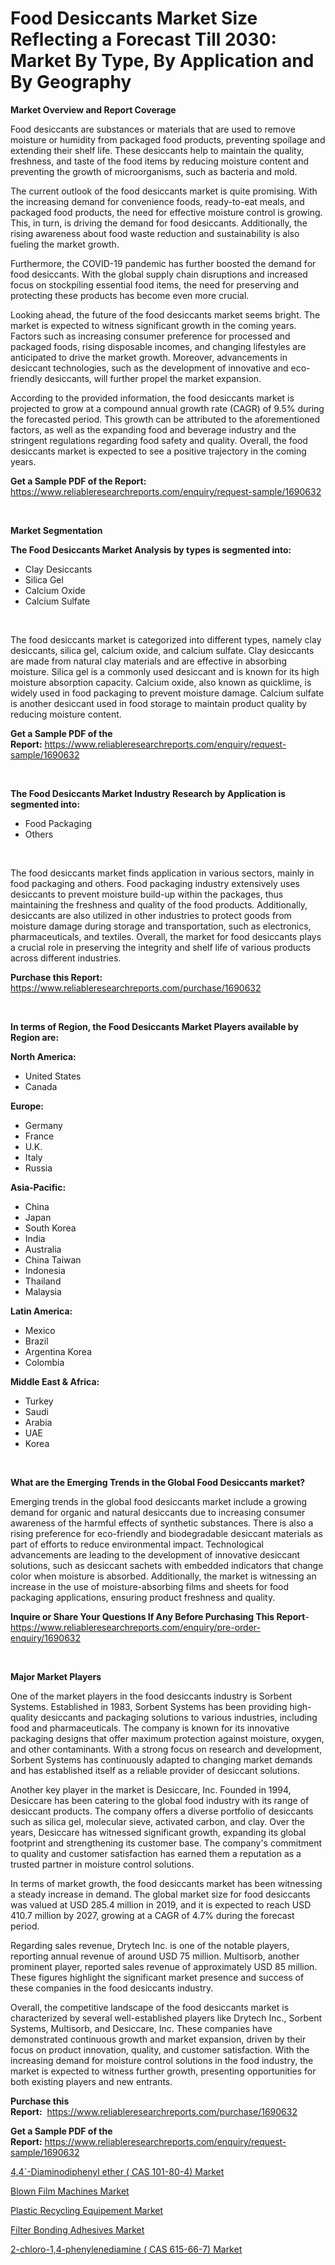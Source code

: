 <p><h1>Food Desiccants Market Size Reflecting a Forecast Till 2030: Market By Type, By Application and By Geography</h1></p><p><strong>Market Overview and Report Coverage</strong></p>
<p><p>Food desiccants are substances or materials that are used to remove moisture or humidity from packaged food products, preventing spoilage and extending their shelf life. These desiccants help to maintain the quality, freshness, and taste of the food items by reducing moisture content and preventing the growth of microorganisms, such as bacteria and mold.</p><p>The current outlook of the food desiccants market is quite promising. With the increasing demand for convenience foods, ready-to-eat meals, and packaged food products, the need for effective moisture control is growing. This, in turn, is driving the demand for food desiccants. Additionally, the rising awareness about food waste reduction and sustainability is also fueling the market growth.</p><p>Furthermore, the COVID-19 pandemic has further boosted the demand for food desiccants. With the global supply chain disruptions and increased focus on stockpiling essential food items, the need for preserving and protecting these products has become even more crucial.</p><p>Looking ahead, the future of the food desiccants market seems bright. The market is expected to witness significant growth in the coming years. Factors such as increasing consumer preference for processed and packaged foods, rising disposable incomes, and changing lifestyles are anticipated to drive the market growth. Moreover, advancements in desiccant technologies, such as the development of innovative and eco-friendly desiccants, will further propel the market expansion.</p><p>According to the provided information, the food desiccants market is projected to grow at a compound annual growth rate (CAGR) of 9.5% during the forecasted period. This growth can be attributed to the aforementioned factors, as well as the expanding food and beverage industry and the stringent regulations regarding food safety and quality. Overall, the food desiccants market is expected to see a positive trajectory in the coming years.</p></p>
<p><strong>Get a Sample PDF of the Report:</strong> <a href="https://www.reliableresearchreports.com/enquiry/request-sample/1690632">https://www.reliableresearchreports.com/enquiry/request-sample/1690632</a></p>
<p>&nbsp;</p>
<p><strong>Market Segmentation</strong></p>
<p><strong>The Food Desiccants Market Analysis by types is segmented into:</strong></p>
<p><ul><li>Clay Desiccants</li><li>Silica Gel</li><li>Calcium Oxide</li><li>Calcium Sulfate</li></ul></p>
<p>&nbsp;</p>
<p><p>The food desiccants market is categorized into different types, namely clay desiccants, silica gel, calcium oxide, and calcium sulfate. Clay desiccants are made from natural clay materials and are effective in absorbing moisture. Silica gel is a commonly used desiccant and is known for its high moisture absorption capacity. Calcium oxide, also known as quicklime, is widely used in food packaging to prevent moisture damage. Calcium sulfate is another desiccant used in food storage to maintain product quality by reducing moisture content.</p></p>
<p><strong>Get a Sample PDF of the Report:</strong>&nbsp;<a href="https://www.reliableresearchreports.com/enquiry/request-sample/1690632">https://www.reliableresearchreports.com/enquiry/request-sample/1690632</a></p>
<p>&nbsp;</p>
<p><strong>The Food Desiccants Market Industry Research by Application is segmented into:</strong></p>
<p><ul><li>Food Packaging</li><li>Others</li></ul></p>
<p>&nbsp;</p>
<p><p>The food desiccants market finds application in various sectors, mainly in food packaging and others. Food packaging industry extensively uses desiccants to prevent moisture build-up within the packages, thus maintaining the freshness and quality of the food products. Additionally, desiccants are also utilized in other industries to protect goods from moisture damage during storage and transportation, such as electronics, pharmaceuticals, and textiles. Overall, the market for food desiccants plays a crucial role in preserving the integrity and shelf life of various products across different industries.</p></p>
<p><strong>Purchase this Report:</strong>&nbsp; <a href="https://www.reliableresearchreports.com/purchase/1690632">https://www.reliableresearchreports.com/purchase/1690632</a></p>
<p>&nbsp;</p>
<p><strong>In terms of Region, the Food Desiccants Market Players available by Region are:</strong></p>
<p>
    <p> <strong> North America: </strong>
        <ul>
            <li>United States</li>
            <li>Canada</li>
        </ul>
        </p> 
    <p> <strong> Europe: </strong>
        <ul>
            <li>Germany</li>
            <li>France</li>
            <li>U.K.</li>
            <li>Italy</li>
            <li>Russia</li>
        </ul>
        </p> 
    <p> <strong> Asia-Pacific: </strong>
        <ul>
            <li>China</li>
            <li>Japan</li>
            <li>South Korea</li>
            <li>India</li>
            <li>Australia</li>
            <li>China Taiwan</li>
            <li>Indonesia</li>
            <li>Thailand</li>
            <li>Malaysia</li>
        </ul>
        </p> 
    <p> <strong> Latin America: </strong>
        <ul>
            <li>Mexico</li>
            <li>Brazil</li>
            <li>Argentina Korea</li>
            <li>Colombia</li>
        </ul>
        </p> 
    <p> <strong> Middle East & Africa: </strong>
        <ul>
            <li>Turkey</li>
            <li>Saudi</li>
            <li>Arabia</li>
            <li>UAE</li>
            <li>Korea</li>
        </ul>
    </p>
    </p>
<p>&nbsp;</p>
<p><strong>What are the Emerging Trends in the Global Food Desiccants market?</strong></p>
<p><p>Emerging trends in the global food desiccants market include a growing demand for organic and natural desiccants due to increasing consumer awareness of the harmful effects of synthetic substances. There is also a rising preference for eco-friendly and biodegradable desiccant materials as part of efforts to reduce environmental impact. Technological advancements are leading to the development of innovative desiccant solutions, such as desiccant sachets with embedded indicators that change color when moisture is absorbed. Additionally, the market is witnessing an increase in the use of moisture-absorbing films and sheets for food packaging applications, ensuring product freshness and quality.</p></p>
<p><strong>Inquire or Share Your Questions If Any Before Purchasing This Report</strong>- <a href="https://www.reliableresearchreports.com/enquiry/pre-order-enquiry/1690632">https://www.reliableresearchreports.com/enquiry/pre-order-enquiry/1690632</a></p>
<p>&nbsp;</p>
<p><strong>Major Market Players</strong></p>
<p><p>One of the market players in the food desiccants industry is Sorbent Systems. Established in 1983, Sorbent Systems has been providing high-quality desiccants and packaging solutions to various industries, including food and pharmaceuticals. The company is known for its innovative packaging designs that offer maximum protection against moisture, oxygen, and other contaminants. With a strong focus on research and development, Sorbent Systems has continuously adapted to changing market demands and has established itself as a reliable provider of desiccant solutions.</p><p>Another key player in the market is Desiccare, Inc. Founded in 1994, Desiccare has been catering to the global food industry with its range of desiccant products. The company offers a diverse portfolio of desiccants such as silica gel, molecular sieve, activated carbon, and clay. Over the years, Desiccare has witnessed significant growth, expanding its global footprint and strengthening its customer base. The company's commitment to quality and customer satisfaction has earned them a reputation as a trusted partner in moisture control solutions.</p><p>In terms of market growth, the food desiccants market has been witnessing a steady increase in demand. The global market size for food desiccants was valued at USD 285.4 million in 2019, and it is expected to reach USD 410.7 million by 2027, growing at a CAGR of 4.7% during the forecast period.</p><p>Regarding sales revenue, Drytech Inc. is one of the notable players, reporting annual revenue of around USD 75 million. Multisorb, another prominent player, reported sales revenue of approximately USD 85 million. These figures highlight the significant market presence and success of these companies in the food desiccants industry.</p><p>Overall, the competitive landscape of the food desiccants market is characterized by several well-established players like Drytech Inc., Sorbent Systems, Multisorb, and Desiccare, Inc. These companies have demonstrated continuous growth and market expansion, driven by their focus on product innovation, quality, and customer satisfaction. With the increasing demand for moisture control solutions in the food industry, the market is expected to witness further growth, presenting opportunities for both existing players and new entrants.</p></p>
<p><strong>Purchase this Report:</strong>&nbsp;&nbsp;<a href="https://www.reliableresearchreports.com/purchase/1690632">https://www.reliableresearchreports.com/purchase/1690632</a></p>
<p></p>
<p><strong>Get a Sample PDF of the Report:</strong>&nbsp;<a href="https://www.reliableresearchreports.com/enquiry/request-sample/1690632">https://www.reliableresearchreports.com/enquiry/request-sample/1690632</a></p>
<p><p><a href="https://github.com/Krish2023na/Market-Research-Report-List-1/blob/main/44-diaminodiphenyl-ether-cas-101-80-4-market.md">4,4`-Diaminodiphenyl ether ( CAS 101-80-4) Market</a></p><p><a href="https://medium.com/@lincolnfeil/blown-film-machines-market-analysis-its-cagr-market-segmentation-and-global-industry-overview-35eee1df9eab">Blown Film Machines Market</a></p><p><a href="https://medium.com/@justicelang2023/plastic-recycling-equipement-market-insight-market-trends-growth-forecasted-from-2023-to-2030-d0308610429d">Plastic Recycling Equipement Market</a></p><p><a href="https://www.linkedin.com/pulse/filter-bonding-adhesives-market-research-report-provides/">Filter Bonding Adhesives Market</a></p><p><a href="https://github.com/zebdakicsin/Market-Research-Report-List-1/blob/main/2-chloro-14-phenylenediamine-cas-615-66-7-market.md">2-chloro-1,4-phenylenediamine ( CAS 615-66-7) Market</a></p></p>